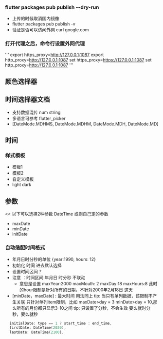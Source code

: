 

### flutter packages pub publish --dry-run

- 上传的时候取消国内镜像
- flutter packages pub publish -v 
- 验证是否可以访问外网 curl google.com

### 打开代理之后，命令行设置外网代理
'''
export https_proxy=http://127.0.0.1:1087
export http_proxy=http://127.0.0.1:1087
set https_proxy=https://127.0.0.1:1087
set http_proxy=http://127.0.0.1:1087
'''





## 颜色选择器



## 时间选择器文档
- 支持数据混传  num string
- 多语言可参考 flutter_picker
- [DateMode.MDHMS, DateMode.MDHM, DateMode.MDH, DateMode.MD]



## 时间 
### 样式模板
- 模板1
- 模板2 
- 自定义模板
- light dark

## 参数 
<< 以下可以选择2种参数 DateTime  或则自己定的参数
- maxDate
- minDate
- initDate

### 自动适配时间格式


- 年月日时分秒的单位 {year:1990, hours: 12}
- 初始化 时间  进去默认选择
- 设置时间区间？ 
- 注意 ：时间区间 年月日  时分秒 不联动
    - 意思是设置 maxYear:2000   maxMouth: 2  maxDay:18  maxHours:8  此时的hour限制是针对所有的日期，不针对2000年2月18日 这天
-   [minDate，maxDate] : 最大时间 用法同上
    tip: 当只有单列数据，该限制不产生关联 只针对单列item限制，比如 maxDate>day = 3  minDate>day = 10,那么所有的月份都只显示3-10之间
    tip: 只设置了分秒，不会生效 要么就时分秒，要么就秒 

``` dart
  initialDate: type == 1 ? start_time : end_time,
  firstDate: DateTime(2020),
  lastDate: DateTime(2100),
```






